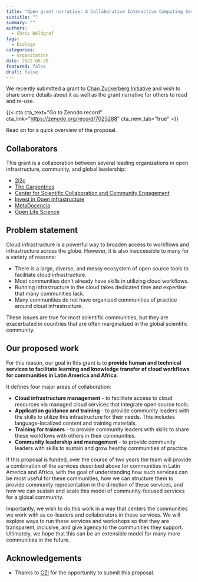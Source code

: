 ```yaml
---
title: "Open grant narrative: A Collaborative Interactive Computing Service Model for Global Communities"
subtitle: ""
summary: ""
authors:
  - Chris Holdgraf
tags:
  - biology
categories:
  - organization
date: 2022-08-28
featured: false
draft: false
---
```



We recently submitted a grant to [Chan Zuckerberg Initiative](https://chanzuckerberg.com/) and wish to share some details about it as well as the grant narrative for others to read and re-use.

{{< cta cta_text="Go to Zenodo record" cta_link="https://zenodo.org/record/7025288" cta_new_tab="true" >}}

Read on for a quick overview of the proposal.

## Collaborators

This grant is a collaboration between several leading organizations in open infrastructure, community, and global leadership:

- [2i2c](https://2i2c.org)
- [The Carpentries](https://carpentries.org/about/)
- [Center for Scientific Collaboration and Community Engagement](https://www.cscce.org/)
- [Invest in Open Infrastructure](https://investinopen.org/)
- [MetaDocencia](https://www.metadocencia.org/)
- [Open Life Science](https://openlifesci.org/)

## Problem statement

Cloud infrastructure is a powerful way to broaden access to workflows and infrastructure across the globe.
However, it is also inaccessible to many for a variety of reasons:

- There is a large, diverse, and messy ecosystem of open source tools to facilitate cloud infrastructure.
- Most communities don't already have skills in utilizing cloud workflows.
- Running infrastructure in the cloud takes dedicated time and expertise that many communities lack.
- Many communities do not have organized communities of practice around cloud infrastructure.

These issues are true for most scientific communities, but they are exacerbated in countries that are often marginalized in the global scientific community.

## Our proposed work

For this reason, our goal in this grant is to **provide human and technical services to facilitate learning and knowledge transfer of cloud workflows for communities in Latin America and Africa**.

It defines four major areas of collaboration:

- **Cloud infrastructure management** - to facilitate access to cloud resources via managed cloud services that integrate open source tools.
- **Application guidance and training** - to provide community leaders with the skills to utilize this infrastructure for their needs. This includes language-localized content and training materials.
- **Training for trainers** - to provide community leaders with skills to share these workflows with others in their communities.
- **Community leadership and management** - to provide community leaders with skills to sustain and grow healthy communities of practice.

If this proposal is funded, over the course of two years the team will provide a combination of the services described above for communities in Latin America and Africa, with the goal of understanding how such services can be most useful for these communities, how we can structure them to provide community representation in the direction of these services, and how we can sustain and scale this model of community-focused services for a global community.

Importantly, we wish to do this work in a way that centers the communities we work with as co-leaders and collaborators in these services.
We will explore ways to run these services and workshops so that they are transparent, inclusive, and give agency to the communities they support.
Ultimately, we hope that this can be an extensible model for many more communities in the future.

## Acknowledgements

- Thanks to [CZI](../../../collaborators/czi) for the opportunity to submit this proposal.
